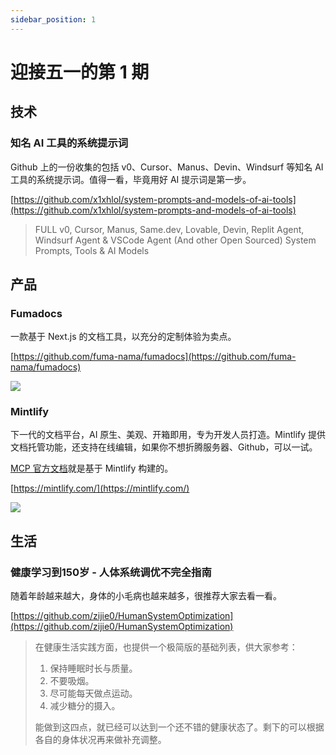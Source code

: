 ```yaml
---
sidebar_position: 1
---
```


# 迎接五一的第 1 期

## 技术

### 知名 AI 工具的系统提示词

Github 上的一份收集的包括 v0、Cursor、Manus、Devin、Windsurf 等知名 AI 工具的系统提示词。值得一看，毕竟用好 AI 提示词是第一步。

[https://github.com/x1xhlol/system-prompts-and-models-of-ai-tools](https://github.com/x1xhlol/system-prompts-and-models-of-ai-tools)

> FULL v0, Cursor, Manus, Same.dev, Lovable, Devin, Replit Agent, Windsurf Agent & VSCode Agent (And other Open Sourced) System Prompts, Tools & AI Models

## 产品

### Fumadocs

一款基于 Next.js 的文档工具，以充分的定制体验为卖点。

[https://github.com/fuma-nama/fumadocs](https://github.com/fuma-nama/fumadocs)

![](https://github.com/fuma-nama/fumadocs/raw/dev/apps/docs/public/banner.png)

### Mintlify

下一代的文档平台，AI 原生、美观、开箱即用，专为开发人员打造。Mintlify 提供文档托管功能，还支持在线编辑，如果你不想折腾服务器、Github，可以一试。

[MCP 官方文档](https://modelcontextprotocol.io/introduction)就是基于 Mintlify 构建的。

[https://mintlify.com/](https://mintlify.com/)

![](https://fastly.jsdelivr.net/gh/bucketio/img9@main/2025/04/24/1745501342157-e418c54a-0020-4cdb-b251-d17e29ac0aaa.png)

## 生活

### 健康学习到150岁 - 人体系统调优不完全指南

随着年龄越来越大，身体的小毛病也越来越多，很推荐大家去看一看。

[https://github.com/zijie0/HumanSystemOptimization](https://github.com/zijie0/HumanSystemOptimization)

> 在健康生活实践方面，也提供一个极简版的基础列表，供大家参考：
> 1. 保持睡眠时长与质量。
> 2. 不要吸烟。
> 3. 尽可能每天做点运动。
> 4. 减少糖分的摄入。
> 
> 能做到这四点，就已经可以达到一个还不错的健康状态了。剩下的可以根据各自的身体状况再来做补充调整。